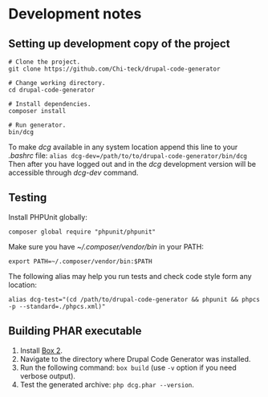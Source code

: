 # Development notes

## Setting up development copy of the project

```shell
# Clone the project.
git clone https://github.com/Chi-teck/drupal-code-generator

# Change working directory.
cd drupal-code-generator

# Install dependencies.
composer install

# Run generator.
bin/dcg

```

To make _dcg_ available in any system location append this line to your _.bashrc_ file:
`alias dcg-dev=/path/to/to/drupal-code-generator/bin/dcg`
Then after you have logged out and in the _dcg_ development version will be accessible through _dcg-dev_ command.

## Testing
Install PHPUnit globally:
```shell
composer global require "phpunit/phpunit"
```
Make sure you have _~/.composer/vendor/bin_ in your PATH:
```shell
export PATH=~/.composer/vendor/bin:$PATH
```

The following alias may help you run tests and check code style form any location:
```
alias dcg-test="(cd /path/to/drupal-code-generator && phpunit && phpcs -p --standard=./phpcs.xml)"
```

## Building PHAR executable

1. Install [Box 2](https://github.com/box-project/box2).
2. Navigate to the directory where Drupal Code Generator was installed.
3. Run the following command: `box build` (use `-v` option if you need verbose output).
4. Test the generated archive: `php dcg.phar --version`.
